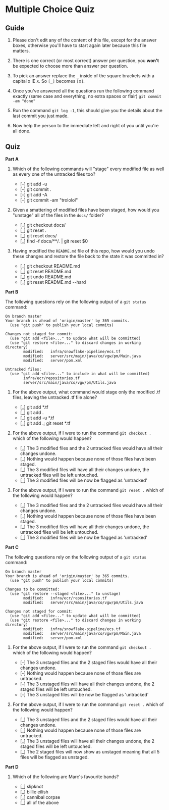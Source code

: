 # Multiple Choice Quiz

## Guide

1. Please don't edit any of the content of this file, except for the answer boxes, otherwise you'll have to start again later because this file matters.

2. There is one correct (or most correct) answer per question, you **won't** be expected to choose more than answer per question.

3. To pick an answer replace the `_` inside of the square brackets with a capital x IE `X`. So `[_]` becomes `[X]`.

4. Once you've answered all the questions run the following command exactly (same case and everything, no extra spaces or flair) `git commit -am "done"`

5. Run the command `git log -1`, this should give you the details about the last commit you just made.

6. Now help the person to the immediate left and right of you until you're all done.

## Quiz

**Part A**

1. Which of the following commands will "stage" every modified file as well as every one of the untracked files too?

   - [-] git add -u
   - [-] git commit .
   - [-] git add -A
   - [-] git commit -am "trololol"

2. Given a smattering of modified files have been staged, how would you "unstage" all of the files in the `docs/` folder?

   - [_] git checkout docs/
   - [_] git reset .
   - [_] git reset docs/
   - [_] find -f docs/**/*.* | git reset $0

3. Having modified the `README.md` file of this repo, how would you undo these changes and restore the file back to the state it was committed in?

   - [_] git checkout README.md
   - [_] git reset README.md
   - [_] git undo README.md
   - [_] git reset README.md --hard

**Part B**

The following questions rely on the following output of a `git status` command:

```
On branch master
Your branch is ahead of 'origin/master' by 365 commits.
  (use "git push" to publish your local commits)

Changes not staged for commit:
  (use "git add <file>..." to update what will be committed)
  (use "git restore <file>..." to discard changes in working directory)
        modified:   infra/snowflake-pipeline/ecs.tf
        modified:   server/src/main/java/co/vgw/pm/Main.java
        modified:   server/pom.xml

Untracked files:
  (use "git add <file>..." to include in what will be committed)
        infra/ecr/repositories.tf
        server/src/main/java/co/vgw/pm/Utils.java
```

1. For the above output, what command would stage only the modified .tf files, leaving the untracked .tf file alone?

   - [_] git add *.tf
   - [_] git add .
   - [_] git add -u *.tf
   - [_] git add .; git reset *.tf

2. For the above output, if I were to run the command `git checkout .` which of the following would happen?

   - [_] The 3 modified files and the 2 untracked files would have all their changes undone.
   - [_] Nothing would happen because none of those files have been staged.
   - [_] The 3 modified files will have all their changes undone, the untracked files will be left untouched.
   - [_] The 3 modified files will be now be flagged as 'untracked'

3. For the above output, if I were to run the command `git reset .` which of the following would happen?

   - [_] The 3 modified files and the 2 untracked files would have all their changes undone.
   - [_] Nothing would happen because none of those files have been staged.
   - [_] The 3 modified files will have all their changes undone, the untracked files will be left untouched.
   - [_] The 3 modified files will be now be flagged as 'untracked'

**Part C**

The following questions rely on the following output of a `git status` command:

```
On branch master
Your branch is ahead of 'origin/master' by 365 commits.
  (use "git push" to publish your local commits)

Changes to be committed:
  (use "git restore --staged <file>..." to unstage)
        modified:   infra/ecr/repositories.tf
        modified:   server/src/main/java/co/vgw/pm/Utils.java

Changes not staged for commit:
  (use "git add <file>..." to update what will be committed)
  (use "git restore <file>..." to discard changes in working directory)
        modified:   infra/snowflake-pipeline/ecs.tf
        modified:   server/src/main/java/co/vgw/pm/Main.java
        modified:   server/pom.xml
```

1. For the above output, if I were to run the command `git checkout .` which of the following would happen?

   - [-] The 3 unstaged files and the 2 staged files would have all their changes undone.
   - [-] Nothing would happen because none of those files are untracked.
   - [-] The 3 unstaged files will have all their changes undone, the 2 staged files will be left untouched.
   - [-] The 3 unstaged files will be now be flagged as 'untracked'

2. For the above output, if I were to run the command `git reset .` which of the following would happen?

   - [_] The 3 unstaged files and the 2 staged files would have all their changes undone.
   - [_] Nothing would happen because none of those files are untracked.
   - [_] The 3 unstaged files will have all their changes undone, the 2 staged files will be left untouched.
   - [_] The 2 staged files will now show as unstaged meaning that all 5 files will be flagged as unstaged.


**Part D**

1. Which of the following are Marc's favourite bands?

   - [_] slipknot
   - [_] billie eilish
   - [_] cannibal corpse
   - [_] all of the above
